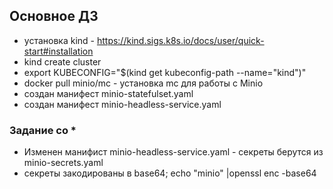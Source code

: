 ## Основное ДЗ
- установка kind - https://kind.sigs.k8s.io/docs/user/quick-start#installation
- kind create cluster
- export KUBECONFIG="$(kind get kubeconfig-path --name="kind")"
- docker pull minio/mc - установка mc для работы с Minio
- создан манифест minio-statefulset.yaml
- создан манифест minio-headless-service.yaml
### Задание со *
- Изменен манифист minio-headless-service.yaml - секреты берутся из minio-secrets.yaml
- секреты закодированы в base64; echo "minio" |openssl enc -base64

